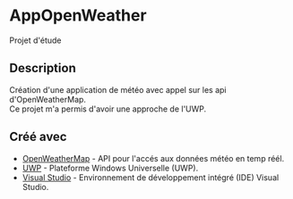 AppOpenWeather
========================

Projet d'étude

Description
--------------

Création d'une application de météo avec appel sur les api d'OpenWeatherMap.  
Ce projet m'a permis d'avoir une approche de l'UWP.

## Créé avec 

* [OpenWeatherMap](https://openweathermap.org/current) - API pour l'accés aux données météo en temp réél.
* [UWP](https://docs.microsoft.com/en-us/windows/uwp/design/basics/design-and-ui-intro) - Plateforme Windows Universelle (UWP). 
* [Visual Studio](https://visualstudio.microsoft.com/fr/?rr=https%3A%2F%2Fwww.google.fr%2F) - Environnement de développement intégré (IDE) Visual Studio.
